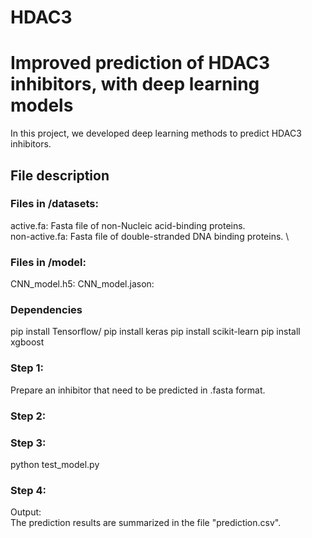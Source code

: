 # HDAC3
# Improved prediction of HDAC3 inhibitors, with deep learning models
In this project, we developed deep learning methods to predict HDAC3 inhibitors.

## File description
### Files in /datasets:
active.fa: Fasta file of non-Nucleic acid-binding proteins. \
non-active.fa: Fasta file of double-stranded DNA binding proteins. \

### Files in /model:
CNN_model.h5: 
CNN_model.jason: 

### Dependencies
pip install Tensorflow/
pip install keras
pip install scikit-learn
pip install xgboost

### Step 1: 
Prepare an inhibitor that need to be predicted in .fasta format.
### Step 2: 

### Step 3: 
python test_model.py 
### Step 4: 
Output: \
The prediction results are summarized in the file "prediction.csv".



